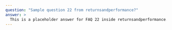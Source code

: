 ```yaml
---
question: "Sample question 22 from returnsandperformance?"
answer: >
  This is a placeholder answer for FAQ 22 inside returnsandperformance. It uses proper YAML block formatting to avoid any parsing issues.
---
```

